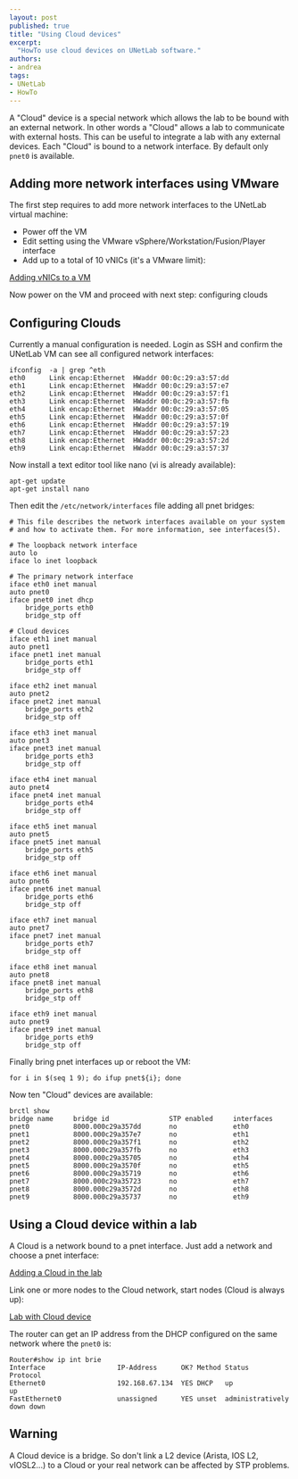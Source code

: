 ```yaml
---
layout: post
published: true
title: "Using Cloud devices"
excerpt:
  "HowTo use cloud devices on UNetLab software."
authors:
- andrea
tags:
- UNetLab
- HowTo
---
```


A "Cloud" device is a special network which allows the lab to be bound with an external network. In other words a "Cloud" allows a lab to communicate with external hosts. This can be useful to integrate a lab with any external devices. Each "Cloud" is bound to a network interface. By default only `pnet0` is available.

## Adding more network interfaces using VMware

The first step requires to add more network interfaces to the UNetLab virtual machine:

* Power off the VM
* Edit setting using the VMware vSphere/Workstation/Fusion/Player interface
* Add up to a total of 10 vNICs (it's a VMware limit):

[Adding vNICs to a VM](/images/posts/2014/11/cloud-1.png "Adding vNICs to a VM")

Now power on the VM and proceed with next step: configuring clouds

## Configuring Clouds

Currently a manual configuration is needed. Login as SSH and confirm the UNetLab VM can see all configured network interfaces:

~~~
ifconfig  -a | grep ^eth
eth0      Link encap:Ethernet  HWaddr 00:0c:29:a3:57:dd
eth1      Link encap:Ethernet  HWaddr 00:0c:29:a3:57:e7
eth2      Link encap:Ethernet  HWaddr 00:0c:29:a3:57:f1
eth3      Link encap:Ethernet  HWaddr 00:0c:29:a3:57:fb
eth4      Link encap:Ethernet  HWaddr 00:0c:29:a3:57:05
eth5      Link encap:Ethernet  HWaddr 00:0c:29:a3:57:0f
eth6      Link encap:Ethernet  HWaddr 00:0c:29:a3:57:19
eth7      Link encap:Ethernet  HWaddr 00:0c:29:a3:57:23
eth8      Link encap:Ethernet  HWaddr 00:0c:29:a3:57:2d
eth9      Link encap:Ethernet  HWaddr 00:0c:29:a3:57:37
~~~

Now install a text editor tool like nano (vi is already available):

~~~
apt-get update
apt-get install nano
~~~

Then edit the `/etc/network/interfaces` file adding all pnet bridges:

~~~
# This file describes the network interfaces available on your system
# and how to activate them. For more information, see interfaces(5).

# The loopback network interface
auto lo
iface lo inet loopback

# The primary network interface
iface eth0 inet manual
auto pnet0
iface pnet0 inet dhcp
    bridge_ports eth0
    bridge_stp off

# Cloud devices
iface eth1 inet manual
auto pnet1
iface pnet1 inet manual
    bridge_ports eth1
    bridge_stp off

iface eth2 inet manual
auto pnet2
iface pnet2 inet manual
    bridge_ports eth2
    bridge_stp off

iface eth3 inet manual
auto pnet3
iface pnet3 inet manual
    bridge_ports eth3
    bridge_stp off

iface eth4 inet manual
auto pnet4
iface pnet4 inet manual
    bridge_ports eth4
    bridge_stp off

iface eth5 inet manual
auto pnet5
iface pnet5 inet manual
    bridge_ports eth5
    bridge_stp off

iface eth6 inet manual
auto pnet6
iface pnet6 inet manual
    bridge_ports eth6
    bridge_stp off

iface eth7 inet manual
auto pnet7
iface pnet7 inet manual
    bridge_ports eth7
    bridge_stp off

iface eth8 inet manual
auto pnet8
iface pnet8 inet manual
    bridge_ports eth8
    bridge_stp off

iface eth9 inet manual
auto pnet9
iface pnet9 inet manual
    bridge_ports eth9
    bridge_stp off
~~~

Finally bring pnet interfaces up or reboot the VM:

~~~
for i in $(seq 1 9); do ifup pnet${i}; done
~~~

Now ten "Cloud" devices are available:

~~~
brctl show
bridge name     bridge id               STP enabled     interfaces
pnet0           8000.000c29a357dd       no              eth0
pnet1           8000.000c29a357e7       no              eth1
pnet2           8000.000c29a357f1       no              eth2
pnet3           8000.000c29a357fb       no              eth3
pnet4           8000.000c29a35705       no              eth4
pnet5           8000.000c29a3570f       no              eth5
pnet6           8000.000c29a35719       no              eth6
pnet7           8000.000c29a35723       no              eth7
pnet8           8000.000c29a3572d       no              eth8
pnet9           8000.000c29a35737       no              eth9
~~~

## Using a Cloud device within a lab

A Cloud is a network bound to a pnet interface. Just add a network and choose a pnet interface:

[Adding a Cloud in the lab](/images/posts/2014/11/cloud-2.png "Adding a Cloud in the lab")

Link one or more nodes to the Cloud network, start nodes (Cloud is always up):

[Lab with Cloud device](/images/posts/2014/11/cloud-3.png "Lab with Cloud device")

The router can get an IP address from the DHCP configured on the same network where the `pnet0` is:

~~~
Router#show ip int brie
Interface                  IP-Address      OK? Method Status                Protocol
Ethernet0                  192.168.67.134  YES DHCP   up                    up
FastEthernet0              unassigned      YES unset  administratively down down
~~~

## Warning

A Cloud device is a bridge. So don't link a L2 device (Arista, IOS L2, vIOSL2...) to a Cloud or your real network can be affected by STP problems.
